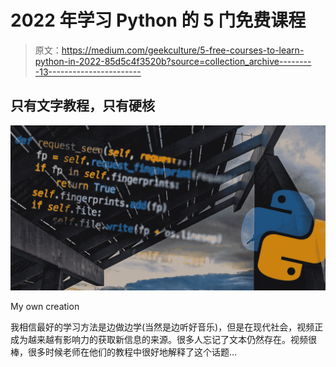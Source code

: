 # 2022 年学习 Python 的 5 门免费课程

> 原文：<https://medium.com/geekculture/5-free-courses-to-learn-python-in-2022-85d5c4f3520b?source=collection_archive---------13----------------------->

## 只有文字教程，只有硬核

![](img/c50094fb004483fb3de706122f8a79b8.png)

My own creation

我相信最好的学习方法是边做边学(当然是边听好音乐)，但是在现代社会，视频正成为越来越有影响力的获取新信息的来源。很多人忘记了文本仍然存在。视频很棒，很多时候老师在他们的教程中很好地解释了这个话题…